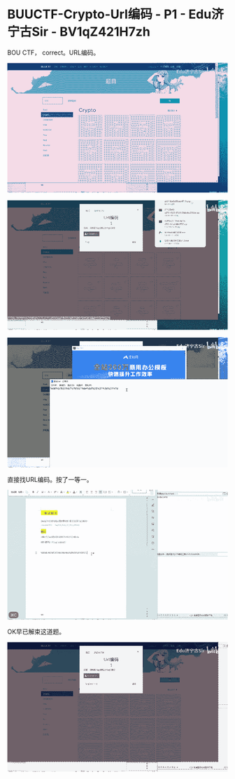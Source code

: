 # BUUCTF-Crypto-Url编码 - P1 - Edu济宁古Sir - BV1qZ421H7zh

BOU CTF， correct。URL编码。

![](img/a833eb1f906bf443894ff7eb960c4ec1_1.png)

![](img/a833eb1f906bf443894ff7eb960c4ec1_2.png)

![](img/a833eb1f906bf443894ff7eb960c4ec1_3.png)

直接找URL编码。按了一等一。

![](img/a833eb1f906bf443894ff7eb960c4ec1_5.png)

OK早已解束这道题。

![](img/a833eb1f906bf443894ff7eb960c4ec1_7.png)